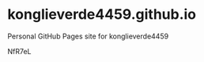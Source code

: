 # konglieverde4459.github.io
Personal GitHub Pages site for konglieverde4459























NfR7eL
